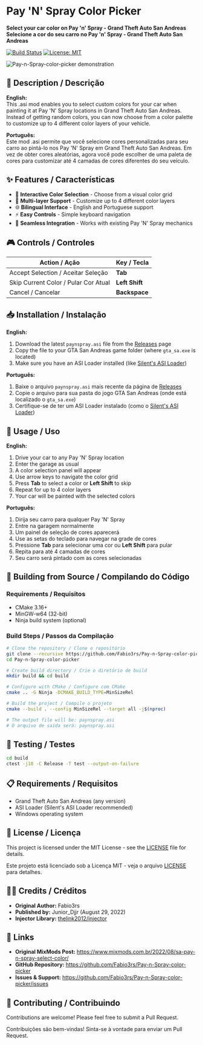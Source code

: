 # Pay 'N' Spray Color Picker

**Select your car color on Pay 'n' Spray - Grand Theft Auto San Andreas**  
**Selecione a cor do seu carro no Pay 'n' Spray - Grand Theft Auto San Andreas**

[![Build Status](https://github.com/Fabio3rs/Pay-n-Spray-color-picker/workflows/Build%20and%20publish%20release/badge.svg)](https://github.com/Fabio3rs/Pay-n-Spray-color-picker/actions)
[![License: MIT](https://img.shields.io/badge/License-MIT-yellow.svg)](https://opensource.org/licenses/MIT)

![Pay-n-Spray-color-picker demonstration](https://4.bp.blogspot.com/-N-zR04MpfeI/WAAa-REN1iI/AAAAAAAAH5Q/pH6xj-zyxjMoOQdoG2q1Xs1Zuw9ESobZgCLcB/s400/m9p0nm.jpg)

## 📖 Description / Descrição

**English:**  
This .asi mod enables you to select custom colors for your car when painting it at Pay 'N' Spray locations in Grand Theft Auto San Andreas. Instead of getting random colors, you can now choose from a color palette to customize up to 4 different color layers of your vehicle.

**Português:**  
Este mod .asi permite que você selecione cores personalizadas para seu carro ao pintá-lo nos Pay 'N' Spray em Grand Theft Auto San Andreas. Em vez de obter cores aleatórias, agora você pode escolher de uma paleta de cores para customizar até 4 camadas de cores diferentes do seu veículo.

## ✨ Features / Características

- 🎨 **Interactive Color Selection** - Choose from a visual color grid
- 🚗 **Multi-layer Support** - Customize up to 4 different color layers
- 🌐 **Bilingual Interface** - English and Portuguese support
- ⚡ **Easy Controls** - Simple keyboard navigation
- 🔧 **Seamless Integration** - Works with existing Pay 'N' Spray mechanics

## 🎮 Controls / Controles

| Action / Ação | Key / Tecla |
|---------------|-------------|
| Accept Selection / Aceitar Seleção | **Tab** |
| Skip Current Color / Pular Cor Atual | **Left Shift** |
| Cancel / Cancelar | **Backspace** |

## 📥 Installation / Instalação

**English:**
1. Download the latest `paynspray.asi` file from the [Releases](https://github.com/Fabio3rs/Pay-n-Spray-color-picker/releases) page
2. Copy the file to your GTA San Andreas game folder (where `gta_sa.exe` is located)
3. Make sure you have an ASI Loader installed (like [Silent's ASI Loader](https://www.gtagarage.com/mods/show.php?id=21709))

**Português:**
1. Baixe o arquivo `paynspray.asi` mais recente da página de [Releases](https://github.com/Fabio3rs/Pay-n-Spray-color-picker/releases)
2. Copie o arquivo para sua pasta do jogo GTA San Andreas (onde está localizado o `gta_sa.exe`)
3. Certifique-se de ter um ASI Loader instalado (como o [Silent's ASI Loader](https://www.gtagarage.com/mods/show.php?id=21709))

## 🚀 Usage / Uso

**English:**
1. Drive your car to any Pay 'N' Spray location
2. Enter the garage as usual
3. A color selection panel will appear
4. Use arrow keys to navigate the color grid
5. Press **Tab** to select a color or **Left Shift** to skip
6. Repeat for up to 4 color layers
7. Your car will be painted with the selected colors

**Português:**
1. Dirija seu carro para qualquer Pay 'N' Spray
2. Entre na garagem normalmente
3. Um painel de seleção de cores aparecerá
4. Use as setas do teclado para navegar na grade de cores
5. Pressione **Tab** para selecionar uma cor ou **Left Shift** para pular
6. Repita para até 4 camadas de cores
7. Seu carro será pintado com as cores selecionadas

## 🔨 Building from Source / Compilando do Código

### Requirements / Requisitos
- CMake 3.16+
- MinGW-w64 (32-bit)
- Ninja build system (optional)

### Build Steps / Passos da Compilação

```bash
# Clone the repository / Clone o repositório
git clone --recursive https://github.com/Fabio3rs/Pay-n-Spray-color-picker.git
cd Pay-n-Spray-color-picker

# Create build directory / Crie o diretório de build
mkdir build && cd build

# Configure with CMake / Configure com CMake
cmake .. -G Ninja -DCMAKE_BUILD_TYPE=MinSizeRel

# Build the project / Compile o projeto
cmake --build . --config MinSizeRel --target all -j$(nproc)

# The output file will be: paynspray.asi
# O arquivo de saída será: paynspray.asi
```

## 🧪 Testing / Testes

```bash
cd build
ctest -j10 -C Release -T test --output-on-failure
```

## 📋 Requirements / Requisitos

- Grand Theft Auto San Andreas (any version)
- ASI Loader (Silent's ASI Loader recommended)
- Windows operating system

## 📄 License / Licença

This project is licensed under the MIT License - see the [LICENSE](LICENSE) file for details.

Este projeto está licenciado sob a Licença MIT - veja o arquivo [LICENSE](LICENSE) para detalhes.

## 👨‍💻 Credits / Créditos

- **Original Author:** Fabio3rs
- **Published by:** Junior_Djjr (August 29, 2022)
- **Injector Library:** [thelink2012/injector](https://github.com/thelink2012/injector)

## 🔗 Links

- **Original MixMods Post:** https://www.mixmods.com.br/2022/08/sa-pay-n-spray-select-color/
- **GitHub Repository:** https://github.com/Fabio3rs/Pay-n-Spray-color-picker
- **Issues & Support:** https://github.com/Fabio3rs/Pay-n-Spray-color-picker/issues

## 🤝 Contributing / Contribuindo

Contributions are welcome! Please feel free to submit a Pull Request.

Contribuições são bem-vindas! Sinta-se à vontade para enviar um Pull Request.

